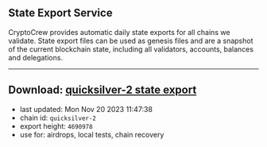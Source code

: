 ## State Export Service
CryptoCrew provides automatic daily state exports for all chains we validate. State export files can be used as genesis files and are a snapshot of the current blockchain state, including all validators, accounts, balances and delegations.

---
**Download: [quicksilver-2 state export](https://dl.ccvalidators.com/SERVICE/quicksilver/quicksilver-2_export_4690978.json)**
---

- last updated: Mon Nov 20 2023 11:47:38
- chain id: `quicksilver-2`
- export height: `4690978`
- use for: airdrops, local tests, chain recovery
